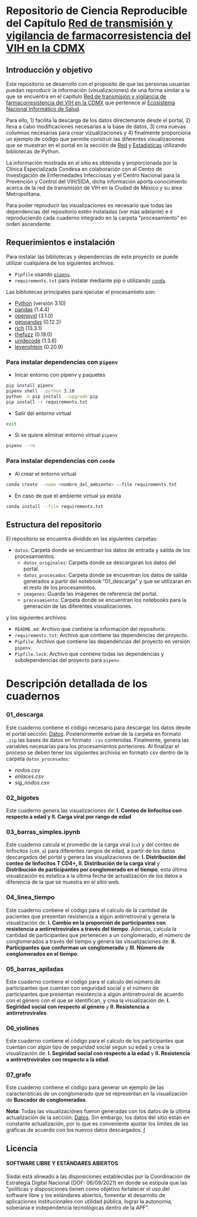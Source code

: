 # Repositorio de Ciencia Reproducible del Capítulo [Red de transmisión y vigilancia de farmacorresistencia del VIH en la CDMX](https://salud.conacyt.mx/vih/)

## Introducción y objetivo

Este repositorio se desarrollo con el proposito de que las personas usuarias puedan reproducir la información (visualizaciones) de una forma similar a la que se encuentra en el capítulo [Red de transmisión y vigilancia de farmacorresistencia del VIH en la CDMX](https://salud.conacyt.mx/vih/) que pertenece al [Ecosistema Nacional Informático de Salud](https://salud.conacyt.mx/).

Para ello, 1) facilita la descarga de los datos directemante desde el portal, 2) lleva a cabo modificaciones necesarias a la base de datos, 3) crea nuevas columnas necesarias para crear vizualizaciones y 4) finalmente proporciona un ejemplo de código que permite construir las diferentes visualizaciones que se muestran en el portal en la sección de [Red](https://salud.conahcyt.mx/vih/) y [Estadísticas](https://salud.conahcyt.mx/vih/estadisticas) utilizando bibliotecas de Python.

La información mostrada en el sitio es obtenida y proporcionada por la Clínica Especializada Condesa en colaboración con el Centro de Investigación de Enfermedades Infecciosas y el Centro Nacional para la Prevención y Control del VIH/SIDA, dicha información aporta conocimiento acerca de la red de transmisión de VIH en la Ciudad de México y su área Metropolitana.   

Para poder reproducir las visualizaciones es necesario que todas las dependencias del repositorio estén instaladas (ver más adelante) e ir reproduciendo cada cuaderno integrado en la carpeta "procesamiento" en orden ascendente:  


## Requerimientos e instalación

Para instalar las bibliotecas y dependencias de este proyecto se puede utilizar cualquiera de los siguientes archivos:
- `Pipfile` usando [`pipenv`](https://pipenv-fork.readthedocs.io/en/latest/index.html).
- `requirements.txt` para instalar mediante pip o utilizando [`conda`](https://docs.conda.io/en/latest/).

Las bibliotecas principales para ejecutar el procesamieto son:

- [Python](https://www.python.org/) (versión 3.10)
- [pandas](https://pandas.pydata.org/) (1.4.4)
- [openpyxl](https://pypi.org/project/openpyxl/) (3.1.0)
- [geopandas](https://geopandas.org/) (0.12.2)
- [rich](https://pypi.org/project/rich/) (13.3.1)
- [thefuzz](https://github.com/seatgeek/thefuzz) (0.19.0)
- [unidecode](https://pypi.org/project/Unidecode/) (1.3.6)
- [levenshtein](https://pypi.org/project/python-Levenshtein/) (0.20.9)


### Para instalar dependencias con `pipenv`
- Inicar entorno con pipenv y paquetes 

```bash
pip install pipenv
pipenv shell --python 3.10
python -m pip install --upgrade pip
pip install -r requirements.txt
```
- Salir del entorno virtual 
```bash
exit
```
- Si se quiere eliminar entorno virtual `pipenv` 
```bash
pipenv --rm
```

### Para instalar dependencias con `conda`
- Al crear el entorno virtual
```bash
conda create --name <nombre_del_ambiente> --file requirements.txt
```

- En caso de que el ambiente virtual ya exista
```bash
conda install --file requirements.txt
```

## Estructura del repositorio

El repositorio se encuentra dividido en las siguientes carpetas:

- `datos`: Carpeta donde se encuentran los datos de entrada y salida de los procesamientos.
    - `datos_originales`: Carpeta donde se descargaran los datos del portal.
    - `datos_procesados`: Carpeta donde se encuentran los datos de salida generados a partir del notebook "01_descarga" y que se utilizaran en el resto de los procesamintos.        
    - `imagenes`: Guarda las imágenes de referencia del portal.
    - `procesamiento`: Carpeta donde se encuentran los notebooks para la generación de las diferentes visualizaciones.


y los siguientes archivos:

- `README.md`: Archivo que contiene la información del repositorio.
- `requirements.txt`: Archivo que contiene las dependencias del proyecto.
- `Pipfile`: Archivo que contiene las dependencias del proyecto en versión `pipenv`.
- `Pipfile.lock`: Archivo que contiene todas las dependencias y subdependencias del proyecto para `pipenv`.


# Descripción detallada de los cuadernos


### 01_descarga
Este cuaderno contiene el código necesario para descargar los datos desde el portal sección: [Datos](https://salud.conahcyt.mx/vih/datos). Posteriormente extrae de la carpeta en formato `.zip` las bases de datos en formato `.csv` contenidas. Finalmente, genera las variables necesarias para los procesamientos porteriores. Al finalizar el proceso se deben tener los siguientes archivos en formato csv dentro de la carpeta `datos_procesados`: 

- *nodos.csv*
- *enlaces.csv*
- *sig_nodos.csv*


### 02_bigotes

 Este cuaderno genera las visualizaciones de: **I. Conteo de linfocitos con respecto a edad y II. Carga viral por rango de edad**

### 03_barras_simples.ipynb

 Este cuaderno calcula el promedio de la carga viral (`cv`) y del conteo de linfocitos (`cd4_a`) para diferentes rangos de edad, a partir de los datos descargados del portal y genera las visualizaciones de: **I. Distribución del conteo de linfocitos T CD4+, II. Distribución de la carga viral** y **Distribución de participantes por conglomerado en el tiempo**, esta última visualización es estatica a la última fecha de actualización de los datos a diferencia de la que se muestra en el sitio web.

### 04_linea_tiempo

Este cuaderno contiene el código para el calculo de la cantidad de pacientes que presentan resistencia a algún antirretroviral y genera la visualización de: **I. Cambio en la proporción de participantes con resistencia a antirretrovirales a través del tiempo**. Además, calcula la cantidad de participantes que pertenecen a un conglomerado, el número de conglomerados a través del tiempo y genera las visualizaciones de: **II. Participantes que conforman un conglomerado** y **III. Número de conglomerados en el tiempo**.

### 05_barras_apiladas

Este cuaderno contiene el código para el calculo del número de participantes que cuentan con seguridad social  y el número de participantes que presentan resistencia a algún antirretroviral de acuerdo con el género con el que se identifican, y crea la visualización de: **I. Segiridad social con respecto al género** y **II. Resistencia a antirretrovirales**.

### 06_violines

Este cuaderno contiene el código para el calculo de los participantes que cuentan con algún tipo de seguridad social segun su edad y crea la visualización de: **I. Segiridad social con respecto a la edad** y **II. Resistencia a antirretrovirales con respecto a la edad**.

### 07_grafo

Este cuaderno contiene el código para generar un ejemplo de las características de un conglomerado que se representan en la visualización de **Buscador de conglomerados**.  

**Nota:** Todas las visualizaciónes fueron generadas con los datos de la última actualización de la sección: [Datos](https://salud.conahcyt.mx/vih/datos). Sin embargo, los datos del sitio están en constante actualización, por lo que es conveniente ajustar los limites de las gráficas de acuerdo con los nuevos datos descargados. ∫

## Licencia

#### SOFTWARE LIBRE Y ESTÁNDARES ABIERTOS

Sisdai está alineado a las disposiciones establecidas por la Coordinación de Estrategia Digital Nacional (DOF: 06/09/2021) en donde se estipula que las "políticas y disposiciones tienen como objetivo fortalecer el uso del software libre y los estándares abiertos, fomentar el desarrollo de aplicaciones institucionales con utilidad pública, lograr la autonomía, soberanía e independencia tecnológicas dentro de la APF".

